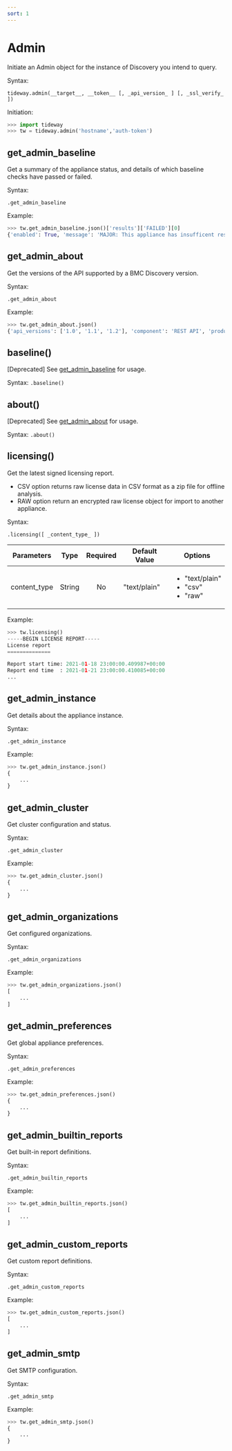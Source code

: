 ```yaml
---
sort: 1
---
```


# Admin

Initiate an Admin object for the instance of Discovery you intend to query.

Syntax:

```
tideway.admin(__target__, __token__ [, _api_version_ ] [, _ssl_verify_ ])
```

Initiation:

```python
>>> import tideway
>>> tw = tideway.admin('hostname','auth-token')
```

## get_admin_baseline

Get a summary of the appliance status, and details of which baseline checks have passed or failed.

Syntax:

```
.get_admin_baseline
```

Example:

```python
>>> tw.get_admin_baseline.json()['results']['FAILED'][0]
{'enabled': True, 'message': 'MAJOR: This appliance has insufficent resources', 'name': 'Appliance Specification', 'severity': 'MAJOR'}
```

## get_admin_about

Get the versions of the API supported by a BMC Discovery version.

Syntax:

```
.get_admin_about
```

Example:
```python
>>> tw.get_admin_about.json()
{'api_versions': ['1.0', '1.1', '1.2'], 'component': 'REST API', 'product': 'BMC Discovery', 'version': '12.2'}
```

## baseline()

[Deprecated] See [get_admin_baseline](#get_admin_baseline) for usage.

Syntax: `.baseline()`

## about()

[Deprecated] See [get_admin_about](#get_admin_about) for usage.

Syntax: `.about()`

## licensing()

Get the latest signed licensing report.

- CSV option returns raw license data in CSV format as a zip file for offline analysis.
- RAW option return an encrypted raw license object for import to another appliance.

Syntax:

```
.licensing([ _content_type_ ])
```

| Parameters   | Type   | Required | Default Value | Options |
| ------------ | ------ | :------: | ------------- | ------- | 
| content_type | String | No       | "text/plain"  | <ul><li>"text/plain"</li><li>"csv"</li><li>"raw"</li></ul>

Example:
```python
>>> tw.licensing()
-----BEGIN LICENSE REPORT-----
License report
==============

Report start time: 2021-01-18 23:00:00.409987+00:00
Report end time  : 2021-01-21 23:00:00.410085+00:00
...
```

## get_admin_instance

Get details about the appliance instance.

Syntax:

```
.get_admin_instance
```

Example:
```python
>>> tw.get_admin_instance.json()
{
    ...
}
```

## get_admin_cluster

Get cluster configuration and status.

Syntax:

```
.get_admin_cluster
```

Example:
```python
>>> tw.get_admin_cluster.json()
{
    ...
}
```

## get_admin_organizations

Get configured organizations.

Syntax:

```
.get_admin_organizations
```

Example:
```python
>>> tw.get_admin_organizations.json()
[
    ...
]
```

## get_admin_preferences

Get global appliance preferences.

Syntax:

```
.get_admin_preferences
```

Example:
```python
>>> tw.get_admin_preferences.json()
{
    ...
}
```

## get_admin_builtin_reports

Get built-in report definitions.

Syntax:

```
.get_admin_builtin_reports
```

Example:
```python
>>> tw.get_admin_builtin_reports.json()
[
    ...
]
```

## get_admin_custom_reports

Get custom report definitions.

Syntax:

```
.get_admin_custom_reports
```

Example:
```python
>>> tw.get_admin_custom_reports.json()
[
    ...
]
```

## get_admin_smtp

Get SMTP configuration.

Syntax:

```
.get_admin_smtp
```

Example:
```python
>>> tw.get_admin_smtp.json()
{
    ...
}
```